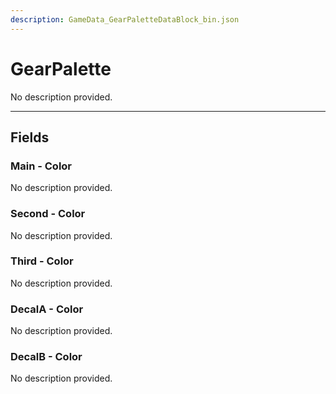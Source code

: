 ```yaml
---
description: GameData_GearPaletteDataBlock_bin.json
---
```


# GearPalette

No description provided.

***

## Fields

### Main - Color

No description provided.

### Second - Color

No description provided.

### Third - Color

No description provided.

### DecalA - Color

No description provided.

### DecalB - Color

No description provided.
